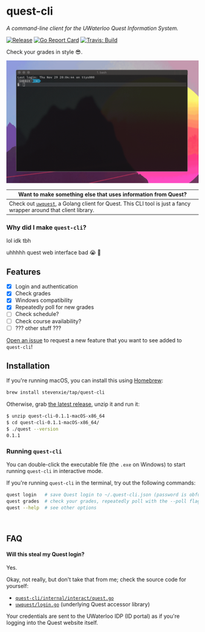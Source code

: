 # quest-cli

_A command-line client for the UWaterloo Quest Information System._

[![Release][release-img]][release]
[![Go Report Card][grp-img]][grp]
[![Travis: Build][travis-img]][travis]

Check your grades in style 😎.

<img src="./docs/demo.gif" width="725px" />

| Want to make something else that uses information from Quest?                                                                                             |
| --------------------------------------------------------------------------------------------------------------------------------------------------------- |
| Check out [`uwquest`](https://github.com/stevenxie/uwquest), a Golang client for Quest. This CLI tool is just a fancy wrapper around that client library. |

### Why did I make `quest-cli`?

lol idk tbh

uhhhhh quest web interface bad 😭 💯

## Features

- [x] Login and authentication
- [x] Check grades
- [x] Windows compatibility
- [x] Repeatedly poll for new grades
- [ ] Check schedule?
- [ ] Check course availability?
- [ ] ??? other stuff ???

[Open an issue](https://github.com/stevenxie/quest-cli/issues/new) to request
a new feature that you want to see added to `quest-cli`!

## Installation

If you're running macOS, you can install this using [Homebrew](https://brew.sh):

```bash
brew install stevenxie/tap/quest-cli
```

Otherwise, grab
[the latest release](https://github.com/stevenxie/quest-cli/releases), unzip it
and run it:

```bash
$ unzip quest-cli-0.1.1-macOS-x86_64
$ cd quest-cli-0.1.1-macOS-x86_64/
$ ./quest --version
0.1.1
```

### Running `quest-cli`

You can double-click the executable file (the `.exe` on Windows) to start
running `quest-cli` in interactive mode.

If you're running `quest-cli` in the terminal, try out the following commands:

```bash
quest login   # save Quest login to ~/.quest-cli.json (password is obfuscated)
quest grades  # check your grades, repeatedly poll with the --poll flag
quest --help  # see other options
```

<br />

## FAQ

#### Will this steal my Quest login?

Yes.

Okay, not really, but don't take that from me; check the source code for
yourself:

- [`quest-cli/internal/interact/quest.go`](https://github.com/stevenxie/quest-cli/blob/master/internal/interact/quest.go)
- [`uwquest/login.go`](https://github.com/stevenxie/uwquest/blob/master/login.go) (underlying Quest accessor library)

Your credentials are sent to the UWaterloo IDP (ID portal) as if you're
logging into the Quest website itself.

[grp]: https://goreportcard.com/report/github.com/stevenxie/quest-cli
[grp-img]: https://goreportcard.com/badge/github.com/stevenxie/quest-cli
[release]: https://github.com/stevenxie/quest-cli/releases
[release-img]: https://img.shields.io/github/release/stevenxie/quest-cli.svg
[travis]: https://travis-ci.com/stevenxie/quest-cli
[travis-img]: https://travis-ci.com/stevenxie/quest-cli.svg?branch=master
